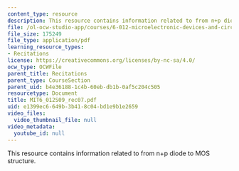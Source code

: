 ```yaml
---
content_type: resource
description: This resource contains information related to from n+p diode to MOS structure.
file: /ol-ocw-studio-app/courses/6-012-microelectronic-devices-and-circuits-spring-2009/e1399ec6649b3b418c04bd1e9b1e2659_MIT6_012S09_rec07.pdf
file_size: 175249
file_type: application/pdf
learning_resource_types:
- Recitations
license: https://creativecommons.org/licenses/by-nc-sa/4.0/
ocw_type: OCWFile
parent_title: Recitations
parent_type: CourseSection
parent_uid: b4e36188-1c4b-60eb-db1b-0af5c204c505
resourcetype: Document
title: MIT6_012S09_rec07.pdf
uid: e1399ec6-649b-3b41-8c04-bd1e9b1e2659
video_files:
  video_thumbnail_file: null
video_metadata:
  youtube_id: null
---
```

This resource contains information related to from n+p diode to MOS structure.